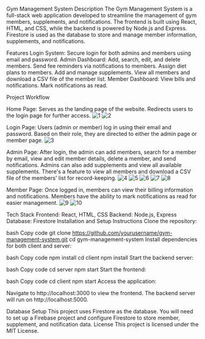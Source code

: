 Gym Management System
Description
The Gym Management System is a full-stack web application developed to streamline the management of gym members, supplements, and notifications. The frontend is built using React, HTML, and CSS, while the backend is powered by Node.js and Express. Firestore is used as the database to store and manage member information, supplements, and notifications.

Features
Login System: Secure login for both admins and members using email and password.
Admin Dashboard:
Add, search, edit, and delete members.
Send fee reminders via notifications to members.
Assign diet plans to members.
Add and manage supplements.
View all members and download a CSV file of the member list.
Member Dashboard:
View bills and notifications.
Mark notifications as read.

Project Workflow

Home Page:
Serves as the landing page of the website.
Redirects users to the login page for further access.
![1](https://github.com/user-attachments/assets/a10ea242-b6a8-4077-86b0-3aa3ef51629c)
![2](https://github.com/user-attachments/assets/48f44c7f-cfff-4d5b-88d3-51381841b482)

Login Page:
Users (admin or member) log in using their email and password.
Based on their role, they are directed to either the admin page or member page.
![3](https://github.com/user-attachments/assets/c096ae49-552f-4f13-8652-c61d5370e27f)

Admin Page:
After login, the admin can add members, search for a member by email, view and edit member details, delete a member, and send notifications.
Admins can also add supplements and view all available supplements.
There's a feature to view all members and download a CSV file of the members' list for record-keeping.
![4](https://github.com/user-attachments/assets/8cd58e5a-3d7a-4412-a8a0-fdeed7740453)
![5](https://github.com/user-attachments/assets/368a6a5d-505b-48d5-85a9-a2f8ba8e1556)
![6](https://github.com/user-attachments/assets/c431fdd4-9eb5-485e-a4ac-431e8ffe4476)
![7](https://github.com/user-attachments/assets/984184bb-3f7d-4bc7-80b9-b5bc74399734)
![8](https://github.com/user-attachments/assets/bf0d1b72-75f3-4a14-a3ee-96ba64bb7e5f)

Member Page:
Once logged in, members can view their billing information and notifications.
Members have the ability to mark notifications as read for easier management.
![9](https://github.com/user-attachments/assets/8b80835b-6c41-42f1-8710-1452e73da314)
![10](https://github.com/user-attachments/assets/a43ad2e5-cb5e-4162-a6f6-4dc0cd96864c)


Tech Stack
Frontend: React, HTML, CSS
Backend: Node.js, Express
Database: Firestore
Installation and Setup Instructions
Clone the repository:

bash
Copy code
git clone https://github.com/yourusername/gym-management-system.git
cd gym-management-system
Install dependencies for both client and server:

bash
Copy code
npm install
cd client
npm install
Start the backend server:

bash
Copy code
cd server
npm start
Start the frontend:

bash
Copy code
cd client
npm start
Access the application:

Navigate to http://localhost:3000 to view the frontend.
The backend server will run on http://localhost:5000.

Database Setup
This project uses Firestore as the database. You will need to set up a Firebase project and configure Firestore to store member, supplement, and notification data.
License
This project is licensed under the MIT License.


